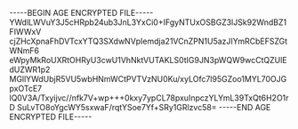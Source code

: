 -----BEGIN AGE ENCRYPTED FILE-----
YWdlLWVuY3J5cHRpb24ub3JnL3YxCi0+IFgyNTUxOSBGZ3lJSk92WndBZ1FIWWxV
cjZHcXpnaFhDVTcxYTQ3SXdwNVpIemdja21VCnZPN1U5azJIYmRCbEFSZGtWNmF6
eWpyMkRoUXRtOHRyU3cwU1VhNktVUTAKLS0tIG9JN3pWQW9wcCtQZUlEdUZWR1p2
MGllYWdUbjR5VU5wbHNmWCtPVTVzNU0Ku/xyLOfc7l95GZoo1MYL70OJGpxOTcE7
lQ0V3A/Txyijvc//nfk7V+wp+++0kxy7ypCL78pxuInpczYLYmL39TxQt6H2O1rD
SuLvTO8oYgcWY5sxwaF/rqtYSoe7Yf+SRy1GRlzvc58=
-----END AGE ENCRYPTED FILE-----
